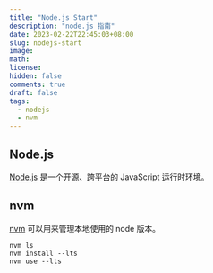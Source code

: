 ```yaml
---
title: "Node.js Start"
description: "node.js 指南"
date: 2023-02-22T22:45:03+08:00
slug: nodejs-start
image:
math:
license:
hidden: false
comments: true
draft: false
tags:
  - nodejs
  - nvm
---
```


## Node.js

[Node.js](https://nodejs.org/zh-cn/) 是一个开源、跨平台的 JavaScript 运行时环境。

## nvm

[nvm](https://github.com/nvm-sh/nvm) 可以用来管理本地使用的 node 版本。

```shell
nvm ls
nvm install --lts
nvm use --lts
```
